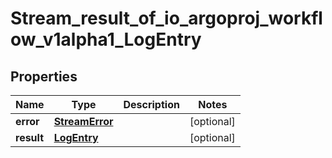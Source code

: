 

# Stream_result_of_io_argoproj_workflow_v1alpha1_LogEntry

## Properties

Name | Type | Description | Notes
------------ | ------------- | ------------- | -------------
**error** | [**StreamError**](StreamError.md) |  |  [optional]
**result** | [**LogEntry**](LogEntry.md) |  |  [optional]



